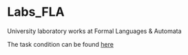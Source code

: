 # Labs_FLA

University laboratory works at Formal Languages & Automata

The task condition can be found <a href="https://github.com/filpatterson/DSL_laboratory_works" target="_blank">here</a>
